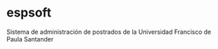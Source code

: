 espsoft
=======

Sistema de administración de postrados de la Universidad Francisco de Paula Santander
